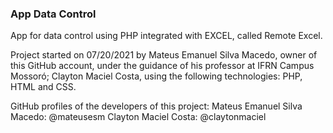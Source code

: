 ### App Data Control

 App for data control using PHP integrated with EXCEL, called Remote Excel.

 Project started on 07/20/2021 by Mateus Emanuel Silva Macedo, owner of this GitHub account, under the guidance of his professor at IFRN Campus Mossoró; Clayton Maciel Costa, using the following technologies: PHP, HTML and CSS.

 GitHub profiles of the developers of this project:
 Mateus Emanuel Silva Macedo: @mateusesm
 Clayton Maciel Costa: @claytonmaciel
